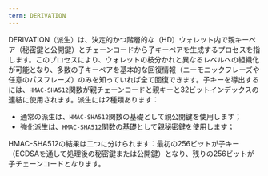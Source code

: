 ```yaml
---
term: DERIVATION
---
```


DERIVATION（派生）は、決定的かつ階層的な（HD）ウォレット内で親キーペア（秘密鍵と公開鍵）とチェーンコードから子キーペアを生成するプロセスを指します。このプロセスにより、ウォレットの枝分かれと異なるレベルへの組織化が可能となり、多数の子キーペアを基本的な回復情報（ニーモニックフレーズや任意のパスフレーズ）のみを知っていれば全て回復できます。子キーを導出するには、`HMAC-SHA512`関数が親チェーンコードと親キーと32ビットインデックスの連結に使用されます。派生には2種類あります：
* 通常の派生は、`HMAC-SHA512`関数の基礎として親公開鍵を使用します；
* 強化派生は、`HMAC-SHA512`関数の基礎として親秘密鍵を使用します；

HMAC-SHA512の結果は二つに分けられます：最初の256ビットが子キー（ECDSAを通して処理後の秘密鍵または公開鍵）となり、残りの256ビットが子チェーンコードとなります。